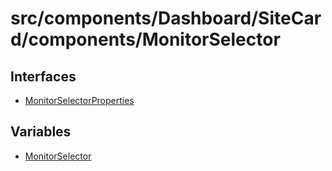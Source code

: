 # src/components/Dashboard/SiteCard/components/MonitorSelector

## Interfaces

- [MonitorSelectorProperties](interfaces/MonitorSelectorProperties.md)

## Variables

- [MonitorSelector](variables/MonitorSelector.md)
